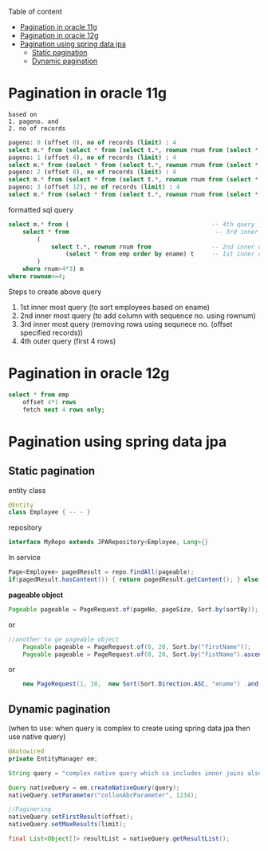 Table of content

- [Pagination in oracle 11g](#pagination-in-oracle-11g)
- [Pagination in oracle 12g](#pagination-in-oracle-12g)
- [Pagination using spring data jpa](#pagination-using-spring-data-jpa)
  - [Static pagination](#static-pagination)
  - [Dynamic pagination](#dynamic-pagination)

# Pagination in oracle 11g 
```
based on 
1. pageno. and 
2. no of records
```

```sql
pageno: 0 (offset 0), no of records (limit) : 4
select m.* from (select * from (select t.*, rownum rnum from (select * from emp order by ename) t) where rnum>4*0 /* page no. 3 means 4*3=12 i.e., offset 12 records means after removing first 12 records*/) m where rownum<=4 /* no. of rows*/;
pageno: 1 (offset 4), no of records (limit) : 4
select m.* from (select * from (select t.*, rownum rnum from (select * from emp order by ename) t) where rnum>4*1 /* page no. 3 means 4*3=12 i.e., offset 12 records means after removing first 12 records*/) m where rownum<=4 /* no. of rows*/;
pageno: 2 (offset 8), no of records (limit) : 4
select m.* from (select * from (select t.*, rownum rnum from (select * from emp order by ename) t) where rnum>4*2 /* page no. 3 means 4*3=12 i.e., offset 12 records means after removing first 12 records*/) m where rownum<=4 /* no. of rows*/;
pageno: 3 (offset 12), no of records (limit) : 4
select m.* from (select * from (select t.*, rownum rnum from (select * from emp order by ename) t) where rnum>4*3 /* page no. 3 means 4*3=12 i.e., offset 12 records means after removing first 12 records*/) m where rownum<=4 /* no. of rows*/;
```
formatted sql query
```sql 
select m.* from (                                        -- 4th query
    select * from                                         -- 3rd inner query
        (
            select t.*, rownum rnum from                 -- 2nd inner query
                (select * from emp order by ename) t     -- 1st inner query
        )
    where rnum>4*3) m 
where rownum<=4;
```

Steps to create above query
1. 1st inner most query (to sort employees based on ename)
2. 2nd inner most query (to add column with sequence no. using rownum)
3. 3rd inner most query (removing rows using sequnece no. (offset specified records))
4. 4th outer query (first 4 rows)

# Pagination in oracle 12g
```sql 
select * from emp 
    offset 4*1 rows 
    fetch next 4 rows only;
```

# Pagination using spring data jpa 

## Static pagination
entity class
```java    
@Entity 
class Employee { -- - }
```
repository
```java
interface MyRepo extends JPARepository<Employee, Long>{}
```
In service
```java
Page<Employee> pagedResult = repo.findAll(pageable);
if(pagedResult.hasContent()) { return pagedResult.getContent(); } else { return new ArrayList<EmployeeEntity>(); }
```

**pageable object**
```java
Pageable pageable = PageRequest.of(pageNo, pageSize, Sort.by(sortBy)); // pageNo=1, pageSize=4, sortBy=ename
```
or 
```java
//another to ge pageable object
    Pageable pageable = PageRequest.of(0, 20, Sort.by("firstName"));
    Pageable pageable = PageRequest.of(0, 20, Sort.by("fistName").ascending().and(Sort.by("lastName").descending());
``` 
or 
```java   
    new PageRequest(1, 10,  new Sort(Sort.Direction.ASC, "ename") .and(new Sort(Sort.Direction.DESC, "job"));
```   

## Dynamic pagination
(when to use: when query is complex to create using spring data jpa then use native query)
```java
@Autowired
private EntityManager em;

String query = "complex native query which ca includes inner joins also"; // but it return Employee object fields only

Query nativeQuery = em.createNativeQuery(query);
nativeQuery.setParameter("collonAbcParameter", 1234);

//Paginering
nativeQuery.setFirstResult(offset);
nativeQuery.setMaxResults(limit);

final List<Object[]> resultList = nativeQuery.getResultList();
```
